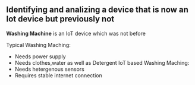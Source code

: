 ## Identifying and analizing a device that is now an Iot device but previously not

**Washing Machine** is an IoT device which was not before

Typical Washing Maching:
- Needs power supply
- Needs clothes,water as well as Detergent
IoT based Washing Maching:
- Needs hetergenous sensors
- Requires stable internet connection
